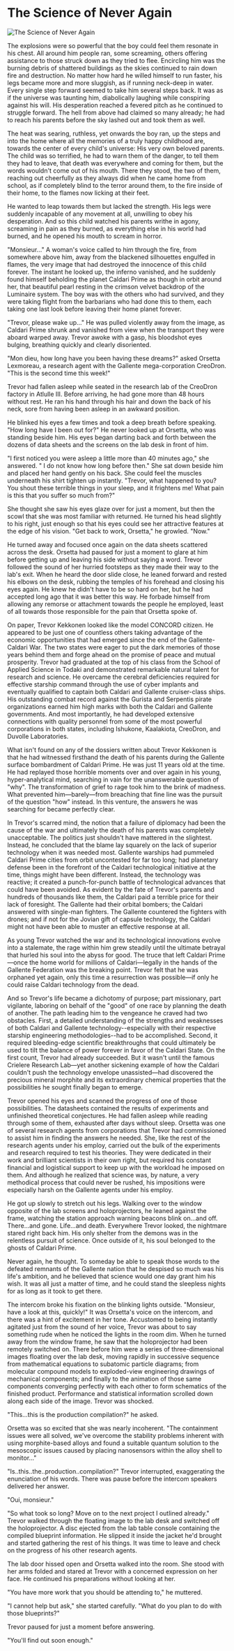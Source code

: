 # The Science of Never Again

![The Science of Never Again](images/never_again.jpg)


The explosions were so powerful that the boy could feel them resonate in his chest. All around him people ran, some screaming, others offering assistance to those struck down as they tried to flee. Encircling him was the burning debris of shattered buildings as the skies continued to rain down fire and destruction. No matter how hard he willed himself to run faster, his legs became more and more sluggish, as if running neck-deep in water. Every single step forward seemed to take him several steps back. It was as if the universe was taunting him, diabolically laughing while conspiring against his will. His desperation reached a fevered pitch as he continued to struggle forward. The hell from above had claimed so many already; he had to reach his parents before the sky lashed out and took them as well.

The heat was searing, ruthless, yet onwards the boy ran, up the steps and into the home where all the memories of a truly happy childhood are, towards the center of every child's universe: His very own beloved parents. The child was so terrified, he had to warn them of the danger, to tell them they had to leave, that death was everywhere and coming for them, but the words wouldn't come out of his mouth. There they stood, the two of them, reaching out cheerfully as they always did when he came home from school, as if completely blind to the terror around them, to the fire inside of their home, to the flames now licking at their feet.

He wanted to leap towards them but lacked the strength. His legs were suddenly incapable of any movement at all, unwilling to obey his desperation. And so this child watched his parents writhe in agony, screaming in pain as they burned, as everything else in his world had burned, and he opened his mouth to scream in horror.

"Monsieur…" A woman's voice called to him through the fire, from somewhere above him, away from the blackened silhouettes engulfed in flames, the very image that had destroyed the innocence of this child forever. The instant he looked up, the inferno vanished, and he suddenly found himself beholding the planet Caldari Prime as though in orbit around her, that beautiful pearl resting in the crimson velvet backdrop of the Luminaire system. The boy was with the others who had survived, and they were taking flight from the barbarians who had done this to them, each taking one last look before leaving their home planet forever.

"Trevor, please wake up..." He was pulled violently away from the image, as Caldari Prime shrunk and vanished from view when the transport they were aboard warped away. Trevor awoke with a gasp, his bloodshot eyes bulging, breathing quickly and clearly disoriented.

"Mon dieu, how long have you been having these dreams?" asked Orsetta Lexmoreau, a research agent with the Gallente mega-corporation CreoDron. "This is the second time this week!"

Trevor had fallen asleep while seated in the research lab of the CreoDron factory in Atlulle III. Before arriving, he had gone more than 48 hours without rest. He ran his hand through his hair and down the back of his neck, sore from having been asleep in an awkward position.

He blinked his eyes a few times and took a deep breath before speaking. "How long have I been out for?" He never looked up at Orsetta, who was standing beside him. His eyes began darting back and forth between the dozens of data sheets and the screens on the lab desk in front of him.

"I first noticed you were asleep a little more than 40 minutes ago," she answered.  " I do not know how long before then." She sat down beside him and placed her hand gently on his back. She could feel the muscles underneath his shirt tighten up instantly. "Trevor, what happened to you? You shout these terrible things in your sleep, and it frightens me! What pain is this that you suffer so much from?"

She thought she saw his eyes glaze over for just a moment, but then the scowl that she was most familiar with returned. He turned his head slightly to his right, just enough so that his eyes could see her attractive features at the edge of his vision. "Get back to work, Orsetta," he growled. "Now."

He turned away and focused once again on the data sheets scattered across the desk. Orsetta had paused for just a moment to glare at him before getting up and leaving his side without saying a word. Trevor followed the sound of her hurried footsteps as they made their way to the lab's exit. When he heard the door slide close, he leaned forward and rested his elbows on the desk, rubbing the temples of his forehead and closing his eyes again. He knew he didn't have to be so hard on her, but he had accepted long ago that it was better this way. He forbade himself from allowing any remorse or attachment towards the people he employed, least of all towards those responsible for the pain that Orsetta spoke of.

On paper, Trevor Kekkonen looked like the model CONCORD citizen. He appeared to be just one of countless others taking advantage of the economic opportunities that had emerged since the end of the Gallente-Caldari War. The two states were eager to put the dark memories of those years behind them and forge ahead on the promise of peace and mutual prosperity. Trevor had graduated at the top of his class from the School of Applied Science in Todaki and demonstrated remarkable natural talent for research and science. He overcame the cerebral deficiencies required for effective starship command through the use of cyber implants and eventually qualified to captain both Caldari and Gallente cruiser-class ships. His outstanding combat record against the Gurista and Serpentis pirate organizations earned him high marks with both the Caldari and Gallente governments. And most importantly, he had developed extensive connections with quality personnel from some of the most powerful corporations in both states, including Ishukone, Kaalakiota, CreoDron, and Duvolle Laboratories.

What isn't found on any of the dossiers written about Trevor Kekkonen is that he had witnessed firsthand the death of his parents during the Gallente surface bombardment of Caldari Prime. He was just 11 years old at the time. He had replayed those horrible moments over and over again in his young, hyper-analytical mind, searching in vain for the unanswerable question of "why". The transformation of grief to rage took him to the brink of madness. What prevented him—barely—from breaching that fine line was the pursuit of the question "how" instead. In this venture, the answers he was searching for became perfectly clear.

In Trevor's scarred mind, the notion that a failure of diplomacy had been the cause of the war and ultimately the death of his parents was completely unacceptable. The politics just shouldn't have mattered in the slightest. Instead, he concluded that the blame lay squarely on the lack of superior technology when it was needed most. Gallente warships had pummeled Caldari Prime cities from orbit uncontested for far too long; had planetary defense been in the forefront of the Caldari technological initiative at the time, things might have been different. Instead, the technology was reactive; it created a punch-for-punch battle of technological advances that could have been avoided. As evident by the fate of Trevor's parents and hundreds of thousands like them, the Caldari paid a terrible price for their lack of foresight. The Gallente had their orbital bombers; the Caldari answered with single-man fighters. The Gallente countered the fighters with drones; and if not for the Jovian gift of capsule technology, the Caldari might not have been able to muster an effective response at all.

As young Trevor watched the war and its technological innovations evolve into a stalemate, the rage within him grew steadily until the ultimate betrayal that hurled his soul into the abyss for good. The truce that left Caldari Prime—once the home world for millions of Caldari—legally in the hands of the Gallente Federation was the breaking point. Trevor felt that he was orphaned yet again, only this time a resurrection was possible—if only he could raise Caldari technology from the dead.

And so Trevor's life became a dichotomy of purpose; part missionary, part vigilante, laboring on behalf of the "good" of one race by planning the death of another. The path leading him to the vengeance he craved had two obstacles. First, a detailed understanding of the strengths and weaknesses of both Caldari and Gallente technology--especially with their respective starship engineering methodologies--had to be accomplished. Second, it required bleeding-edge scientific breakthroughs that could ultimately be used to tilt the balance of power forever in favor of the Caldari State. On the first count, Trevor had already succeeded. But it wasn't until the famous Crielere Research Lab—yet another sickening example of how the Caldari couldn't push the technology envelope unassisted—had discovered the precious mineral morphite and its extraordinary chemical properties that the possibilities he sought finally began to emerge.

Trevor opened his eyes and scanned the progress of one of those possibilities. The datasheets contained the results of experiments and unfinished theoretical conjectures. He had fallen asleep while reading through some of them, exhausted after days without sleep. Orsetta was one of several research agents from corporations that Trevor had commissioned to assist him in finding the answers he needed. She, like the rest of the research agents under his employ, carried out the bulk of the experiments and research required to test his theories. They were dedicated in their work and brilliant scientists in their own right, but required his constant financial and logistical support to keep up with the workload he imposed on them. And although he realized that science was, by nature, a very methodical process that could never be rushed, his impositions were especially harsh on the Gallente agents under his employ.

He got up slowly to stretch out his legs. Walking over to the window opposite of the lab screens and holoprojectors, he leaned against the frame, watching the station approach warning beacons blink on…and off. There…and gone. Life…and death. Everywhere Trevor looked, the nightmare stared right back him. His only shelter from the demons was in the relentless pursuit of science. Once outside of it, his soul belonged to the ghosts of Caldari Prime.

Never again, he thought. To someday be able to speak those words to the defeated remnants of the Gallente nation that he despised so much was his life's ambition, and he believed that science would one day grant him his wish. It was all just a matter of time, and he could stand the sleepless nights for as long as it took to get there.

The intercom broke his fixation on the blinking lights outside. "Monsieur, have a look at this, quickly!" It was Orsetta's voice on the intercom, and there was a hint of excitement in her tone. Accustomed to being instantly agitated just from the sound of her voice, Trevor was about to say something rude when he noticed the lights in the room dim. When he turned away from the window frame, he saw that the holoprojector had been remotely switched on. There before him were a series of three-dimensional images floating over the lab desk, moving rapidly in successive sequence from mathematical equations to subatomic particle diagrams; from molecular compound models to exploded-view engineering drawings of mechanical components; and finally to the animation of those same components converging perfectly with each other to form schematics of the finished product. Performance and statistical information scrolled down along each side of the image. Trevor was shocked.

"This…this is the production compilation?" he asked.

Orsetta was so excited that she was nearly incoherent. "The containment issues were all solved, we've overcome the stability problems inherent with using morphite-based alloys and found a suitable quantum solution to the mesoscopic issues caused by placing nanosensors within the alloy shell to monitor…"

"Is..this..the..production..compilation?" Trevor interrupted, exaggerating the enunciation of his words. There was pause before the intercom speakers delivered her answer.

"Oui, monsieur."

"So what took so long? Move on to the next project I outlined already." Trevor walked through the floating image to the lab desk and switched off the holoprojector. A disc ejected from the lab table console containing the compiled blueprint information.  He slipped it inside the jacket he'd brought and started gathering the rest of his things. It was time to leave and check on the progress of his other research agents.

The lab door hissed open and Orsetta walked into the room. She stood with her arms folded and stared at Trevor with a concerned expression on her face. He continued his preparations without looking at her.

"You have more work that you should be attending to," he muttered.

"I cannot help but ask," she started carefully. "What do you plan to do with those blueprints?"

Trevor paused for just a moment before answering.

"You'll find out soon enough."



                            
                        
